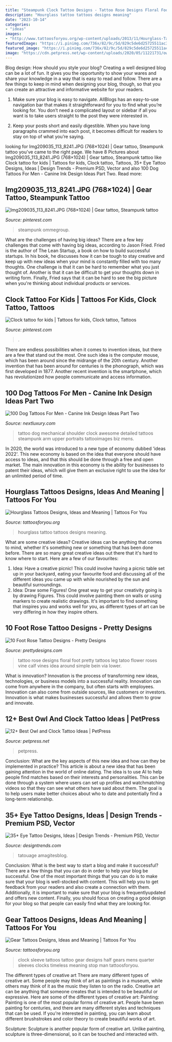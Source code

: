 ```yaml
---
title: "Steampunk Clock Tattoo Designs - Tattoo Rose Designs Floral Foot Pretty Tattoos Leg Tatoo Flower Roses Vine Calf Vines Idea Around Simple Bein Via Lower"
description: "Hourglass tattoo tattoos designs meaning"
date: "2023-10-14"
categories:
- "ideas"
images:
- "http://www.tattoosforyou.org/wp-content/uploads/2013/11/Hourglass-Tattoo-724x1024.jpg"
featuredImage: "https://i.pinimg.com/736x/82/9c/5d/829c5de6d25725511ac3cb22c67be846--jpg.jpg"
featured_image: "https://i.pinimg.com/736x/82/9c/5d/829c5de6d25725511ac3cb22c67be846--jpg.jpg"
image: "https://cdn.petpress.net/wp-content/uploads/2020/05/11221731/owl-clock-tattoo-idea.jpg"
---
```



Blog design: How should you style your blog?
Creating a well designed blog can be a lot of fun. It gives you the opportunity to show your wares and share your knowledge in a way that is easy to read and follow. There are a few things to keep in mind when designing your blog, though, so that you can create an attractive and informative website for your readers.
1. Make sure your blog is easy to navigate. AllBlogs has an easy-to-use navigation bar that makes it straightforward for you to find what you’re looking for. You don’t need a complicated layout or sidebar if all you want is to take users straight to the post they were interested in.

2. Keep your posts short and easily digestible. When you have long paragraphs crammed into each post, it becomes difficult for readers to stay on top of what you’re saying.

	

		
looking for Img209035_113_8241.JPG (768×1024) | Gear tattoo, Steampunk tattoo you've came to the right page. We have 8 Pictures about Img209035_113_8241.JPG (768×1024) | Gear tattoo, Steampunk tattoo like Clock tattoo for kids | Tattoos for kids, Clock tattoo, Tattoos, 35+ Eye Tattoo Designs, Ideas | Design Trends - Premium PSD, Vector and also 100 Dog Tattoos For Men - Canine Ink Design Ideas Part Two. Read more:
		
    
## Img209035_113_8241.JPG (768×1024) | Gear Tattoo, Steampunk Tattoo

<img loading=lazy src="https://i.pinimg.com/736x/82/9c/5d/829c5de6d25725511ac3cb22c67be846--jpg.jpg" onerror="this.onerror=null;this.src='https://tse2.mm.bing.net/th?id=OIP.V7z9tijRxI-ZExeyg_vhvAHaJ3&amp;pid=15.1';" alt="Img209035_113_8241.JPG (768×1024) | Gear tattoo, Steampunk tattoo">

_Source: pinterest.com_

>steampunk ommegroup. 

	

What are the challenges of having big ideas?
There are a few key challenges that come with having big ideas, according to Jason Fried. Fried is the author of The Lean Startup, a book on how to build successful startups. In his book, he discusses how it can be tough to stay creative and keep up with new ideas when your mind is constantly filled with too many thoughts. 
One challenge is that it can be hard to remember what you just thought of. Another is that it can be difficult to get your thoughts down in writing form. Finally, Fried says that it can be hard to see the big picture when you're thinking about individual products or services.

    
## Clock Tattoo For Kids | Tattoos For Kids, Clock Tattoo, Tattoos

<img loading=lazy src="https://i.pinimg.com/736x/37/79/ae/3779ae1974eda234a558b9eb2d3c7394.jpg" onerror="this.onerror=null;this.src='https://tse3.mm.bing.net/th?id=OIP.jj2QVi-l9ZTDFNPWvnif1AHaJ3&amp;pid=15.1';" alt="Clock tattoo for kids | Tattoos for kids, Clock tattoo, Tattoos">

_Source: pinterest.com_

>. 

	

There are endless possibilities when it comes to invention ideas, but there are a few that stand out the most. One such idea is the computer mouse, which has been around since the midrange of the 20th century. Another invention that has been around for centuries is the phonograph, which was first developed in 1877. Another recent invention is the smartphone, which has revolutionized how people communicate and access information.

    
## 100 Dog Tattoos For Men - Canine Ink Design Ideas Part Two

<img loading=lazy src="https://nextluxury.com/wp-content/uploads/upper-arm-steampunk-dog-tattoo-men.jpg" onerror="this.onerror=null;this.src='https://tse4.mm.bing.net/th?id=OIP.Ol_RnTm6nVwjxCk3EvxZ0AHaIU&amp;pid=15.1';" alt="100 Dog Tattoos For Men - Canine Ink Design Ideas Part Two">

_Source: nextluxury.com_

>tattoo dog mechanical shoulder clock awesome detailed tattoos steampunk arm upper portraits tattooimages biz mens. 

	

In 2020, the world was introduced to a new type of economy dubbed 'ideas 2022'. This new economy is based on the idea that everyone should have access to ideas, and that this should be done through a free and open market. The main innovation in this economy is the ability for businesses to patent their ideas, which will give them an exclusive right to use the idea for an unlimited period of time.

    
## Hourglass Tattoos Designs, Ideas And Meaning | Tattoos For You

<img loading=lazy src="http://www.tattoosforyou.org/wp-content/uploads/2013/11/Hourglass-Tattoo-724x1024.jpg" onerror="this.onerror=null;this.src='https://tse2.mm.bing.net/th?id=OIP.IMNBXMhhr_0M1HTJUoSVNQHaKe&amp;pid=15.1';" alt="Hourglass Tattoos Designs, Ideas and Meaning | Tattoos For You">

_Source: tattoosforyou.org_

>hourglass tattoo tattoos designs meaning. 

	

What are some creative ideas?
Creative ideas can be anything that comes to mind, whether it's something new or something that has been done before. There are so many great creative ideas out there that it's hard to know where to start. Here are a few of our favourites: 
1. Idea: Have a creative picnic! This could involve having a picnic table set up in your backyard, eating your favourite food and discussing all of the different ideas you came up with while nourished by the sun and beautiful surroundings. 
2. Idea: Draw some Figures! One great way to get your creativity going is by drawing Figures. This could involve painting them on walls or using markers to create realistic drawings. It's important to find something that inspires you and works well for you, as different types of art can be very differing in how they inspire others. 

    
## 10 Foot Rose Tattoo Designs - Pretty Designs

<img loading=lazy src="http://www.prettydesigns.com/wp-content/uploads/2015/01/Floral-Tattoo.jpg" onerror="this.onerror=null;this.src='https://tse4.mm.bing.net/th?id=OIP.cjmfndMmaR5GditmbD5puQHaLH&amp;pid=15.1';" alt="10 Foot Rose Tattoo Designs - Pretty Designs">

_Source: prettydesigns.com_

>tattoo rose designs floral foot pretty tattoos leg tatoo flower roses vine calf vines idea around simple bein via lower. 

	

What is innovation?
Innovation is the process of transforming new ideas, technologies, or business models into a successful reality. Innovation can come from anywhere in the company, but often starts with employees. Innovation can also come from outside sources, like customers or investors. Innovation is what makes businesses successful and allows them to grow and innovate.

    
## 12+ Best Owl And Clock Tattoo Ideas | PetPress

<img loading=lazy src="https://cdn.petpress.net/wp-content/uploads/2020/05/11221731/owl-clock-tattoo-idea.jpg" onerror="this.onerror=null;this.src='https://tse3.mm.bing.net/th?id=OIP.dV4rmrf-b_GFNhugPUOvHwHaNL&amp;pid=15.1';" alt="12+ Best Owl and Clock Tattoo Ideas | PetPress">

_Source: petpress.net_

>petpress. 

	

Conclusion: What are the key aspects of this new idea and how can they be implemented in practice?
This article is about a new idea that has been gaining attention in the world of online dating. The idea is to use AI to help people find matches based on their interests and personalities. This can be done through a system where users can set up profiles and watchmatching videos so that they can see what others have said about them. The goal is to help users make better choices about who to date and potentially find a long-term relationship.

    
## 35+ Eye Tattoo Designs, Ideas | Design Trends - Premium PSD, Vector

<img loading=lazy src="https://images.designtrends.com/wp-content/uploads/2015/11/05102635/Angle-Eye-Tattoo-Design.jpg" onerror="this.onerror=null;this.src='https://tse3.mm.bing.net/th?id=OIP.90AMVjNgZJ6Ap9duBf7AggHaFj&amp;pid=15.1';" alt="35+ Eye Tattoo Designs, Ideas | Design Trends - Premium PSD, Vector">

_Source: designtrends.com_

>tatouage amagitesblog. 

	

Conclusion: What is the best way to start a blog and make it successful?
There are a few things that you can do in order to help your blog be successful. One of the most important things that you can do is to make sure that your blog is well-stocked with content. This will help you to get feedback from your readers and also create a connection with them. Additionally, it is important to make sure that your blog is frequentlyupdated and offers new content. Finally, you should focus on creating a good design for your blog so that people can easily find what they are looking for.

    
## Gear Tattoos Designs, Ideas And Meaning | Tattoos For You

<img loading=lazy src="https://www.tattoosforyou.org/wp-content/uploads/2016/03/Gears-Tattoo-Sleeve.jpg" onerror="this.onerror=null;this.src='https://tse2.mm.bing.net/th?id=OIP.7LhyToaqGdUIFjg2-Aik6wAAAA&amp;pid=15.1';" alt="Gear Tattoos Designs, Ideas and Meaning | Tattoos For You">

_Source: tattoosforyou.org_

>clock sleeve tattoos tattoo gear designs half gears mens quarter sleeves clocks timeless meaning stop man tattoosforyou. 

	

The different types of creative art
There are many different types of creative art. Some people may think of art as paintings in a museum, while others may think of it as the music they listen to on the radio. Creative art can be anything that someone creates that is intended to be beautiful or expressive. Here are some of the different types of creative art:
Painting: Painting is one of the most popular forms of creative art. People have been painting for centuries, and there are many different styles and techniques that can be used. If you're interested in painting, you can learn about different brushstrokes and color theory to create beautiful works of art.

Sculpture: Sculpture is another popular form of creative art. Unlike painting, sculpture is three-dimensional, so it can be touched and interacted with.

